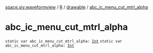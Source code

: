 [space.siy.waveformview](../../index.md) / [R](../index.md) / [drawable](index.md) / [abc_ic_menu_cut_mtrl_alpha](./abc_ic_menu_cut_mtrl_alpha.md)

# abc_ic_menu_cut_mtrl_alpha

`static var abc_ic_menu_cut_mtrl_alpha: `[`Int`](https://kotlinlang.org/api/latest/jvm/stdlib/kotlin/-int/index.html)
`static var abc_ic_menu_cut_mtrl_alpha: `[`Int`](https://kotlinlang.org/api/latest/jvm/stdlib/kotlin/-int/index.html)